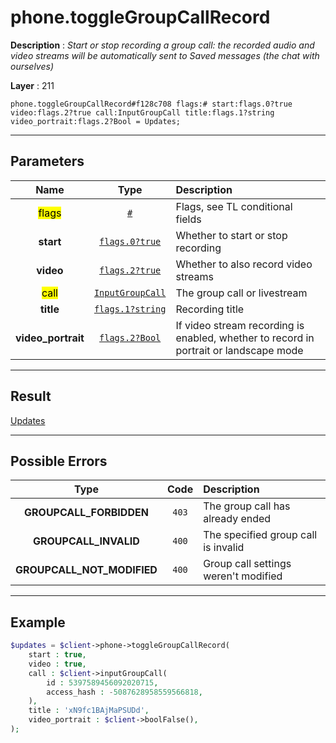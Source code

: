# phone.toggleGroupCallRecord

**Description** : *Start or stop recording a group call: the recorded audio and video streams will be automatically sent to Saved messages (the chat with ourselves)*

**Layer** : 211

```tl
phone.toggleGroupCallRecord#f128c708 flags:# start:flags.0?true video:flags.2?true call:InputGroupCall title:flags.1?string video_portrait:flags.2?Bool = Updates;
```

---

## Parameters

| Name | Type | Description |
| :---: | :---: | :--- |
| <mark>flags</mark> | [`#`](type/#) | Flags, see TL conditional fields |
| **start** | [`flags.0?true`](type/true) | Whether to start or stop recording |
| **video** | [`flags.2?true`](type/true) | Whether to also record video streams |
| <mark>call</mark> | [`InputGroupCall`](type/InputGroupCall) | The group call or livestream |
| **title** | [`flags.1?string`](type/string) | Recording title |
| **video_portrait** | [`flags.2?Bool`](type/Bool) | If video stream recording is enabled, whether to record in portrait or landscape mode |

---

## Result

[Updates](type/Updates)

---

## Possible Errors

| Type | Code | Description |
| :---: | :---: | :--- |
| **GROUPCALL_FORBIDDEN** | `403` | The group call has already ended |
| **GROUPCALL_INVALID** | `400` | The specified group call is invalid |
| **GROUPCALL_NOT_MODIFIED** | `400` | Group call settings weren't modified |

---

## Example

```php
$updates = $client->phone->toggleGroupCallRecord(
	start : true,
	video : true,
	call : $client->inputGroupCall(
		id : 5397589456092020715,
		access_hash : -5087628958559566818,
	),
	title : 'xN9fc1BAjMaPSUDd',
	video_portrait : $client->boolFalse(),
);
```